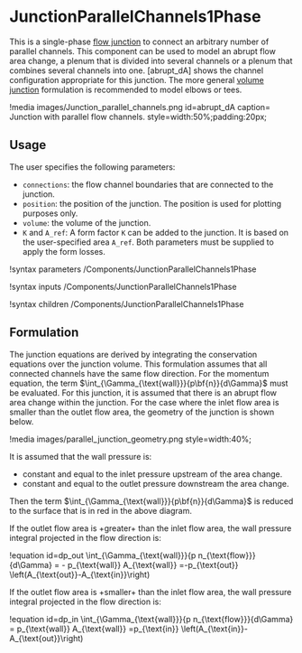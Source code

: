 # JunctionParallelChannels1Phase

This is a single-phase [flow junction](component_groups/flow_junction.md) to
connect an arbitrary number of parallel channels. This component can be used to
model an abrupt flow area change, a plenum that is divided into several channels
or a plenum that combines several channels into one. [abrupt_dA] shows the
channel configuration appropriate for this junction. The more general
[volume junction](source/components/VolumeJunction1Phase.md) formulation is
recommended to model elbows or tees.

!media images/Junction_parallel_channels.png
       id=abrupt_dA
       caption= Junction with parallel flow channels.
       style=width:50%;padding:20px;

## Usage

The user specifies the following parameters:

- `connections`: the flow channel boundaries that are connected to the junction.
- `position`: the position of the junction. The position is used for plotting purposes only.
- `volume`: the volume of the junction.
- `K` and `A_ref`: A form factor `K` can be added to the junction. It is based on the user-specified area `A_ref`. Both parameters must be supplied to apply the form losses.


!syntax parameters /Components/JunctionParallelChannels1Phase

!syntax inputs /Components/JunctionParallelChannels1Phase

!syntax children /Components/JunctionParallelChannels1Phase

## Formulation

The junction equations are derived by integrating the conservation equations
over the junction volume. This formulation assumes that all connected channels
have the same flow direction. For the momentum equation, the term
$\int_{\Gamma_{\text{wall}}}{p\bf{n}}{d\Gamma}$ must be evaluated. For this
junction, it is assumed that there is an abrupt flow area change within the
junction. For the case where the inlet flow area is smaller than the outlet flow
area, the geometry of the junction is shown below.

!media images/parallel_junction_geometry.png  style=width:40%;

It is assumed that the wall pressure is:

- constant and equal to the inlet pressure upstream of the area change.
- constant and equal to the outlet pressure downstream the area change.

Then the term $\int_{\Gamma_{\text{wall}}}{p\bf{n}}{d\Gamma}$
is reduced to the surface that is in red in the above diagram.

If the outlet flow area is +greater+ than the inlet flow area, the wall pressure
 integral projected in the flow direction is:

!equation id=dp_out
\int_{\Gamma_{\text{wall}}}{p n_{\text{flow}}}{d\Gamma} = - p_{\text{wall}} A_{\text{wall}} =-p_{\text{out}} \left(A_{\text{out}}-A_{\text{in}}\right)

If the outlet flow area is +smaller+ than the inlet flow area,
the wall pressure integral projected in the flow direction is:

!equation id=dp_in
\int_{\Gamma_{\text{wall}}}{p n_{\text{flow}}}{d\Gamma} =  p_{\text{wall}} A_{\text{wall}} =p_{\text{in}} \left(A_{\text{in}}-A_{\text{out}}\right)
